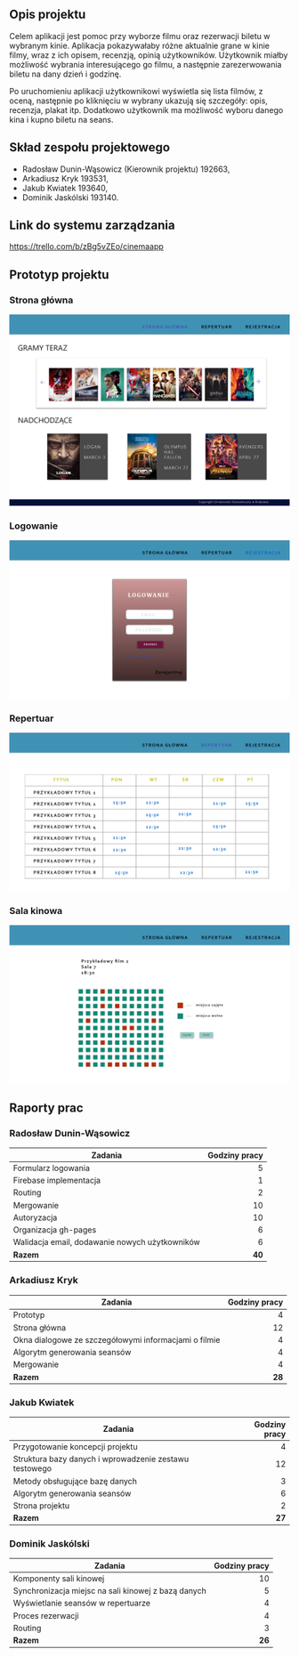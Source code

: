 ﻿## Opis projektu

Celem aplikacji jest pomoc przy wyborze filmu oraz rezerwacji biletu w wybranym kinie. Aplikacja pokazywałaby różne aktualnie grane w kinie filmy, wraz z ich opisem, recenzją, opinią użytkowników. Użytkownik miałby możliwość wybrania interesującego go filmu, a następnie zarezerwowania biletu na dany dzień i godzinę.

Po uruchomieniu aplikacji użytkownikowi wyświetla się lista filmów, z oceną, następnie po kliknięciu w wybrany ukazują się szczegóły: opis, recenzja, plakat itp. Dodatkowo użytkownik ma możliwość wyboru danego kina i kupno biletu na seans.

## Skład zespołu projektowego

- Radosław Dunin-Wąsowicz (Kierownik projektu) 192663,
- Arkadiusz Kryk 193531,
- Jakub Kwiatek 193640,
- Dominik Jaskólski 193140.

## Link do systemu zarządzania

https://trello.com/b/zBg5vZEo/cinemaapp

## Prototyp projektu

### Strona główna

![home](https://raw.githubusercontent.com/flowerasny/Cinema-App/master/assets/home_page.png)

### Logowanie

![login](https://raw.githubusercontent.com/flowerasny/Cinema-App/master/assets/login.png)

### Repertuar

![seances](https://raw.githubusercontent.com/flowerasny/Cinema-App/master/assets/seances.png)

### Sala kinowa

![cinema_hall](https://raw.githubusercontent.com/flowerasny/Cinema-App/master/assets/cinema_hall.png)

## Raporty prac

### Radosław Dunin-Wąsowicz

|Zadania|Godziny pracy|
|---|---:|
|Formularz logowania|5|
|Firebase implementacja|1|
|Routing|2|
|Mergowanie|10|
|Autoryzacja|10|
|Organizacja gh-pages|6|
|Walidacja email, dodawanie nowych użytkowników|6|
|**Razem**|**40**|

### Arkadiusz Kryk

|Zadania|Godziny pracy|
|---|---:|
|Prototyp|4|
|Strona główna|12|
|Okna dialogowe ze szczegółowymi informacjami o filmie|4|
|Algorytm generowania seansów|4|
|Mergowanie|4|
|**Razem**|**28**|

### Jakub Kwiatek

|Zadania|Godziny pracy|
|---|---:|
|Przygotowanie koncepcji projektu|4|
|Struktura bazy danych i wprowadzenie zestawu testowego|12|
|Metody obsługujące bazę danych|3|
|Algorytm generowania seansów|6|
|Strona projektu|2|
|**Razem**|**27**|

### Dominik Jaskólski

|Zadania|Godziny pracy|
|---|---:|
|Komponenty sali kinowej|10|
|Synchronizacja miejsc na sali kinowej z bazą danych|5|
|Wyświetlanie seansów w repertuarze|4|
|Proces rezerwacji|4|
|Routing|3|
|**Razem**|**26**|
